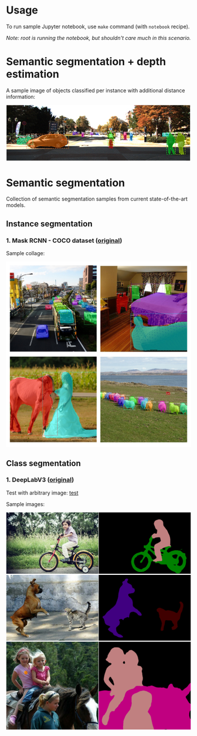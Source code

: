 # Usage

To run sample Jupyter notebook, use `make` command (with `notebook` recipe).

*Note: root is running the notebook, but shouldn't care much in this scenario.*

# Semantic segmentation + depth estimation

A sample image of objects classified per instance with additional distance information:

![segm_plus_dist](000175_10.png)

# Semantic segmentation

Collection of semantic segmentation samples from current state-of-the-art models.

## Instance segmentation

### 1. Mask RCNN - COCO dataset ([original](https://github.com/matterport/Mask_RCNN))

Sample collage:

![collage](images/results/instance-segm.jpg)

## Class segmentation

### 1. DeepLabV3 ([original](https://github.com/tensorflow/models/tree/master/research/deeplab))

Test with arbitrary image: [test](https://colab.research.google.com/github/tensorflow/models/blob/master/research/deeplab/deeplab_demo.ipynb)

Sample images:

![deeplab1](vis1.png)
![deeplab2](vis2.png)
![deeplab3](vis3.png)

